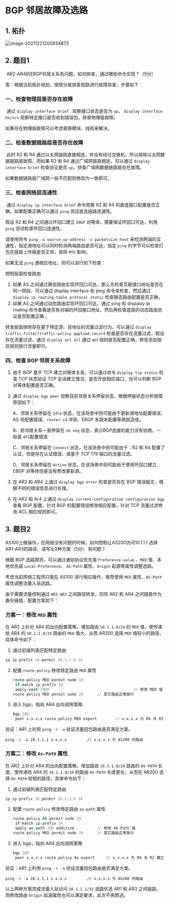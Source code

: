 # BGP 邻居故障及选路

## 1. 拓扑

![image-20211221200934873](https://s2.loli.net/2021/12/21/vLthX1QY4iAe3cl.png)

## 2. 题目1

​	AR2-AR4的EBGP邻居关系有问题，如何排查，通过哪些命令实现？（5分）

答：根据当前拓扑规划，按照分层排查思路进行故障排查，步骤如下：

### 一、检查物理层是否存在故障

​	通过 `display interface brief ` 观察接口状态是否为 `up`， `display interface Gx/x/x` 观察特定接口是否收到错误包，排查物理层故障。

如果存在物理层故障可以考虑更换模块，线缆来解决。

### 二、检查数据链路层是否存在故障

​	此时 R2 和 R4 通过以太网链路直接相连，并没有经过交换机，所以排除以太网数据链路层故障，而如果 R2 和 R4 通过广域网链路相连，可以通过 `display interface brief` 检查协议是否 `up`，排查广域网数据链路层存在故障。

如果数据链路层广域网一些不匹配则修改为一致即可。

### 三、检查网络层连通性

​	通过 `display ip interface brief` 命令观察 R2 和 R4 的直连接口配置是否正确，如果配置正确可以通过 `ping` 测试直连链路连通性。

假设 R2 和 R4 之间通过环回口建立 `EBGP` 对等体，需要保证环回口可达，利用 `ping` 测试检查环回口连通性。

请使用命令 `ping -a source-ip-address -s packetsize host` 来检测两端的互通性，指定源地址可以同时检测两端路由是否可达，指定 `ping` 的字节可以检查打包在链路上传输是否正常，排除 `MTU` 影响。

如果无法 `ping` 通相应地址，则可以进行如下检查：

控制层面检查路由

1. 如果 AS 之间通过静态路由实现环回口可达，那么先检查互联接口地址是否在同一网段，可以通过 display interface 和 ping 命令来检查，然后通过 `display ip routing-table protocal static` 检查静态路由配置是否正确。
2. 如果 AS 之间通过动态路由实现环回口可达，通过 ping 和 dispalay ip routing 命令查看是否有对端的环回接口地址，然后再检查底层的动态路由协议是否配置正确 。

转发层面排除存在基于特定源、目地址的流量过滤行为，可以通过 `display traffic-filter/traffic-policy applied-record` 检查是否存在流量过滤，假设存在流量过滤，通过 `display acl all` 通过 acl 规则是否配置正确，修改添加相应规则放行流量即可。

### 四、检查 BGP 邻居关系故障

1. 由于 BGP 基于 TCP 建立对等体关系，可以通过命令 `display tcp status` 检查 TCP 状态验证 TCP 会话建立情况、是否开放相应端口、也可以判断 BGP 对等体配置是否正确。

2. 通过 `display bgp peer` 观察目前邻居关系停留状态，根据停留状态分析故障原因如下：

   A、邻居关系停留在 `Idle` 状态，在该场景中则可能由于更新源地址配置错误、AS 号配置错误、`router-id` 冲突、EBGP 多跳未配置等原因造成。

   B、若邻居关系一直停留在 `no neg` 状态，表示BGP连接的能力没有协商，一般是 `AFI`配置错误

   C、邻居关系停留在 `Connect` 状态，在该场景中则可能由于：R2 和 R4 配置了认证，但是存在认证错误、或基于 TCP 179 端口的流量过滤。

   D、邻居关系停留在 `Active` 状态，在该场景中则可能由于使用环回口建立 EBGP 对等体但是没有修改更新源。

3. 在 AR2 和 AR4 上通过 `display bgp error` 检查是否存在 BGP 错误报文，根据不同的错误信息进行处理。

4. 在 AR2 和 Ar4 上通过 `display current-configuration configuration bgp` 查看 BGP 配置，针对 BGP 的配置错误修改相应配置，针对 TCP 流量过滤修改 ACL 相应规则即可。

## 3. 题目2

AS100上做操作，在网络没有问题的时候，如何控制让AS200访问10.1.1.1 选择AR1-AR3的路径，请写出2种方案（5分） 有问题？

根据 BGP 选路原则，可以通过诸如协议优先值  `Preference-value` 、`MED` 值、本地优先级 `Local-Preference`、 `AS-Path` 属性、`Origin` 起源等属性调整选路。

考虑当前网络工程师只能在 AS100 进行相应操作，推荐使用 `MED` 属性、`AS-Path` 属性调整流量入站选路。

由于需要流量控制通过 `AR1-AR3` 之间路径转发，则将 AR2 和 AR4 之间链路作为备份链路，配置方案如下：

### 方案一：修改 `MED` 属性

在 AR2 上针对 AR4 的出向配置策略，增加路由 `10.1.1.0/24` 的 `MED` 值，使传递给 AR4 的 `10.1.1.0/24` 路由的 `MED` 值大，从而 AR200 选择 `MED` 值较小的路径，具体命令如下：

1.  通过前缀列表匹配特定路由

   ```sql
   ip ip-prefix 10 permit 10.1.1.0 24
   ```

   

2. 配置 `route-policy` 修改特定路由 `MED` 属性

   ```sql
   route-policy MED permit node 10
   	if-match ip-prefix 10
   	apply cost 1000										// 修改 MED 值
   route-policy MED permit node 20		// 其它路由正常放行
   ```

   

3. 进入 bgp，指向 AR4 出向调用策略

   ```sql
   bgp 100
   	peer x.x.x.x route-policy MED export		// x.x.x.x 为 R4 与 R2 建立 EBGP 邻居使用的 ip 地址
   ```
   
   

验证：AR1 上利用 `ping -r -a` 验证流量回包路由是否满足方案。

```
ping -r -a 10.1.1.1 x.x.x.x 		// x.x.x.x 为 AS200 内路由
```



### 方案二：修改 `As-Path` 属性

在 AR2 上针对 AR4 的出向配置策略，增加路由 `10.1.1.0/24` 路由的 `AS-PATH` 长度，使传递给 AR4 的 `10.1.1.0/24` 的路由 `AS-PATH` 长度更长，从而在 AR200 选择 `AS-PATH` 较短的路径，具体命令如下：

1.  通过前缀列表匹配特定路由

   ```sql
   ip ip-prefix 10 permit 10.1.1.0 24
   ```

   

2. 配置 `route-policy` 修改特定路由 `as-path` 属性

   ```sql
   route-policy AS permit node 10
   	if-match ip-prefix 10
   	apply as-path 100 additive			// 修改 AS-Path 值
   route-policy MED permit node 20		// 其它路由正常放行
   ```

   

3. 进入 bgp，指向 AR4 出向调用策略

   ```sql
   bgp 100
   	peer x.x.x.x route-policy As export		// x.x.x.x 为 R4 与 R2 建立 EBGP 邻居使用的 ip 地址
   ```
   
   

验证：AR1 上利用 `ping -r -a` 验证流量回包路由是否满足方案。

```
ping -r -a 10.1.1.1 x.x.x.x 		// x.x.x.x 为 AS200 内路由
```

以上两种方案完成流量入站访问 `10.1.1.1/32` 选路优选 AR1 和 AR3 之间链路，而修改路由 `Origin` 起源属性也可以满足要求，此次不再赘述。

